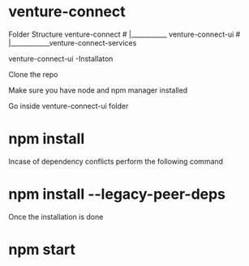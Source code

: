 # venture-connect

Folder Structure
  venture-connect
       # |___________ venture-connect-ui 
       # |____________venture-connect-services 

venture-connect-ui -Installaton

Clone the repo

Make sure you have node and npm manager installed

Go inside venture-connect-ui folder

# npm install

Incase of dependency conflicts perform the following command

# npm install --legacy-peer-deps

Once the installation is done 

 # npm start
